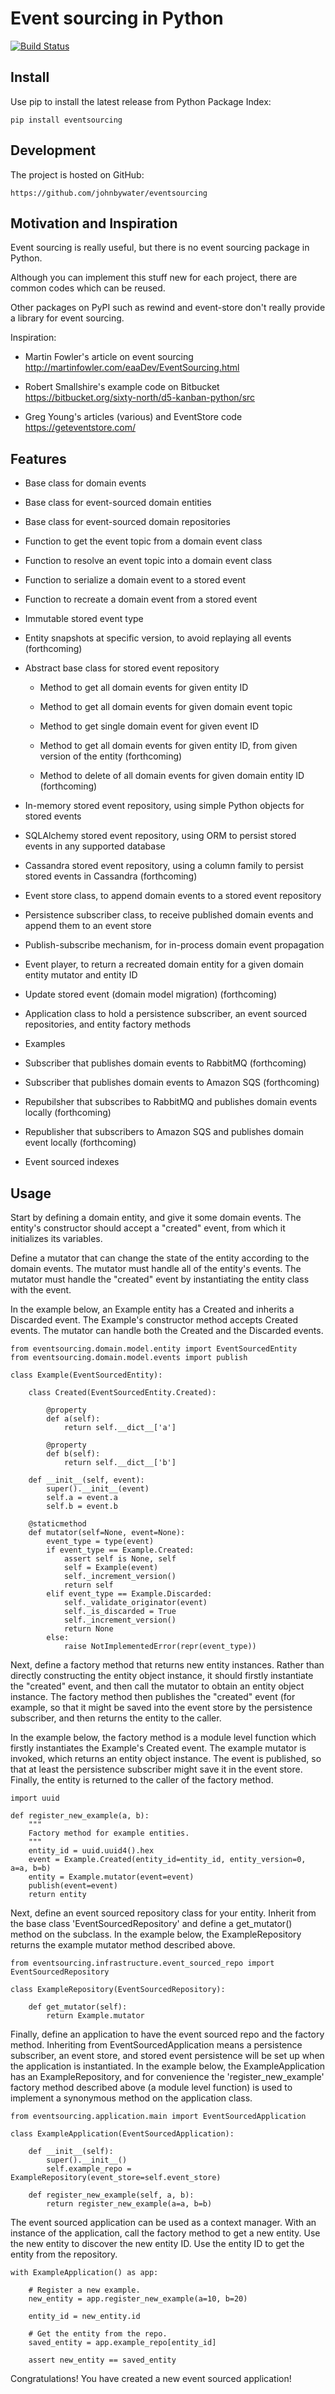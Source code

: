 # Event sourcing in Python

[![Build Status](https://secure.travis-ci.org/johnbywater/eventsourcing.png)](https://travis-ci.org/johnbywater/eventsourcing)


## Install

Use pip to install the latest release from Python Package Index:

    pip install eventsourcing


## Development

The project is hosted on GitHub:

    https://github.com/johnbywater/eventsourcing


## Motivation and Inspiration

Event sourcing is really useful, but there is no event sourcing package in Python.

Although you can implement this stuff new for each project, there are common codes which can be reused.

Other packages on PyPI such as rewind and event-store don't really provide a library for event sourcing.

Inspiration:

* Martin Fowler's article on event sourcing http://martinfowler.com/eaaDev/EventSourcing.html

* Robert Smallshire's example code on Bitbucket https://bitbucket.org/sixty-north/d5-kanban-python/src

* Greg Young's articles (various) and EventStore code https://geteventstore.com/


## Features

* Base class for domain events

* Base class for event-sourced domain entities

* Base class for event-sourced domain repositories

* Function to get the event topic from a domain event class

* Function to resolve an event topic into a domain event class

* Function to serialize a domain event to a stored event

* Function to recreate a domain event from a stored event

* Immutable stored event type

* Entity snapshots at specific version, to avoid replaying all events (forthcoming)

* Abstract base class for stored event repository

    * Method to get all domain events for given entity ID

    * Method to get all domain events for given domain event topic

    * Method to get single domain event for given event ID

    * Method to get all domain events for given entity ID, from given version of the entity (forthcoming)

    * Method to delete of all domain events for given domain entity ID (forthcoming)

* In-memory stored event repository, using simple Python objects for stored events

* SQLAlchemy stored event repository, using ORM to persist stored events in any supported database

* Cassandra stored event repository, using a column family to persist stored events in Cassandra (forthcoming)

* Event store class, to append domain events to a stored event repository

* Persistence subscriber class, to receive published domain events and append them to an event store

* Publish-subscribe mechanism, for in-process domain event propagation

* Event player, to return a recreated domain entity for a given domain entity mutator and entity ID

* Update stored event (domain model migration) (forthcoming)

* Application class to hold a persistence subscriber, an event sourced repositories, and entity factory methods

* Examples

* Subscriber that publishes domain events to RabbitMQ (forthcoming)

* Subscriber that publishes domain events to Amazon SQS (forthcoming)

* Repubilsher that subscribes to RabbitMQ and publishes domain events locally (forthcoming)

* Republisher that subscribers to Amazon SQS and publishes domain event locally (forthcoming)

* Event sourced indexes

## Usage

Start by defining a domain entity, and give it some domain events. The entity's constructor
should accept a "created" event, from which it initializes its variables.

Define a mutator that can change the state of the entity according to the domain events. The mutator
must handle all of the entity's events. The mutator must handle the "created" event by instantiating
the entity class with the event.

In the example below, an Example entity has a Created and inherits a
Discarded event. The Example's constructor method accepts Created events.
The mutator can handle both the Created and the Discarded events.

    from eventsourcing.domain.model.entity import EventSourcedEntity
    from eventsourcing.domain.model.events import publish

    class Example(EventSourcedEntity):
    
        class Created(EventSourcedEntity.Created):
    
            @property
            def a(self):
                return self.__dict__['a']
    
            @property
            def b(self):
                return self.__dict__['b']
    
        def __init__(self, event):
            super().__init__(event)
            self.a = event.a
            self.b = event.b
    
        @staticmethod
        def mutator(self=None, event=None):
            event_type = type(event)
            if event_type == Example.Created:
                assert self is None, self
                self = Example(event)
                self._increment_version()
                return self
            elif event_type == Example.Discarded:
                self._validate_originator(event)
                self._is_discarded = True
                self._increment_version()
                return None
            else:
                raise NotImplementedError(repr(event_type))
    

Next, define a factory method that returns new entity instances. Rather than directly constructing the entity object
instance, it should firstly instantiate the "created" event, and then call the mutator to obtain
an entity object instance. The factory method then publishes the "created" event (for example, so that it might be
saved into the event store by the persistence subscriber, and then returns the entity to the caller.

In the example below, the factory method is a module level function which firstly instantiates the
Example's Created event. The example mutator is invoked, which returns an entity object instance. The event is
published, so that at least the persistence subscriber might save it in the event store. Finally, the entity is
returned to the caller of the factory method.

    import uuid

    def register_new_example(a, b):
        """
        Factory method for example entities.
        """
        entity_id = uuid.uuid4().hex
        event = Example.Created(entity_id=entity_id, entity_version=0, a=a, b=b)
        entity = Example.mutator(event=event)
        publish(event=event)
        return entity


Next, define an event sourced repository class for your entity. Inherit from the base class
'EventSourcedRepository' and define a get_mutator() method on the subclass.
In the example below, the ExampleRepository returns the example mutator method described above.

    from eventsourcing.infrastructure.event_sourced_repo import EventSourcedRepository    
    
    class ExampleRepository(EventSourcedRepository):
    
        def get_mutator(self):
            return Example.mutator


Finally, define an application to have the event sourced repo and the factory method. Inheriting from
EventSourcedApplication means a persistence subscriber, an event store, and stored event persistence
will be set up when the application is instantiated.
In the example below, the ExampleApplication has an ExampleRepository, and for convenience the
'register_new_example' factory method described above (a module level function) is used to implement a
synonymous method on the application class.

    from eventsourcing.application.main import EventSourcedApplication

    class ExampleApplication(EventSourcedApplication):
    
        def __init__(self):
            super().__init__()
            self.example_repo = ExampleRepository(event_store=self.event_store)
    
        def register_new_example(self, a, b):
            return register_new_example(a=a, b=b)


The event sourced application can be used as a context manager. With an instance of the application, call
the factory method to get a new entity. Use the new entity to discover the new entity ID. Use the entity
ID to get the entity from the repository.

    with ExampleApplication() as app:

        # Register a new example.
        new_entity = app.register_new_example(a=10, b=20)

        entity_id = new_entity.id

        # Get the entity from the repo.
        saved_entity = app.example_repo[entity_id]

        assert new_entity == saved_entity


Congratulations! You have created a new event sourced application!
